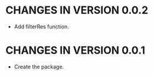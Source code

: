 # CHANGES IN VERSION 0.0.2

* Add filterRes function.

# CHANGES IN VERSION 0.0.1

* Create the package.
